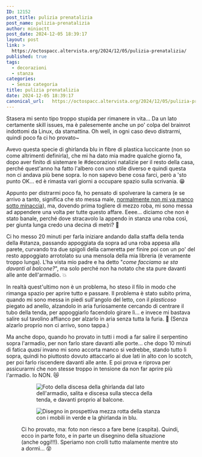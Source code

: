 ```yaml
---
ID: 12152
post_title: pulizia prenatalizia
post_name: pulizia-prenatalizia
author: minioctt
post_date: 2024-12-05 18:39:17
layout: post
link: >
  https://octospacc.altervista.org/2024/12/05/pulizia-prenatalizia/
published: true
tags:
  - decorazioni
  - stanza
categories:
  - Senza categoria
title: pulizia prenatalizia
date: 2024-12-05 18:39:17
canonical_url:   https://octospacc.altervista.org/2024/12/05/pulizia-prenatalizia/
---
```

<!-- wp:paragraph -->
<p>Stasera mi sento tipo troppo stupida per rimanere in vita... Da un lato certamente skill issues, ma è palesemente anche un po' colpa del brainrot indottomi da Linux, da stamattina. Oh well, in ogni caso devo distrarmi, quindi poco fa ci ho provato~</p>
<!-- /wp:paragraph -->

<!-- wp:paragraph -->
<p>Avevo questa specie di ghirlanda blu in fibre di plastica luccicante (non so come altrimenti definirla), che mi ha dato mia madre qualche giorno fa, dopo aver finito di sistemare le #decorazioni natalizie per il resto della casa, perché quest'anno ha fatto l'albero con uno stile diverso e quindi questa non ci andava più bene sopra. Io non sapevo bene cosa farci, però a 'sto punto OK... ed è rimasta vari giorni a occupare spazio sulla scrivania. 😁️</p>
<!-- /wp:paragraph -->

<!-- wp:paragraph -->
<p>Appunto per distrarmi poco fa, ho pensato di spolverare la camera (e se arrivo a tanto, significa che sto messa male, <a href="/microblog-mirror/2024/01/20/me-dressing-myself-up-as-a-catgirl-maid-so-my-dumb-brain-will-be-motivated-to-clean-the-apartment/">normalmente non mi va manco sotto minaccia</a>), ma, dovendo prima togliere di mezzo roba, mi sono messa ad appendere una volta per tutte questo affare. Eeee... diciamo che non è stato banale, perché dove stracavolo la appendo in stanza una roba così, per giunta lunga credo una decina di metri? 🥲️</p>
<!-- /wp:paragraph -->

<!-- wp:paragraph -->
<p>Ci ho messo 20 minuti per farla iniziare andando dalla staffa della tenda della #stanza, passando appoggiata da sopra ad una roba appesa alla parete, curvando tra due spigoli della cameretta per finire poi con un po' del resto appoggiato arrotolato su una mensola della mia libreria (è veramente troppo lunga). L'ha vista mio padre e ha detto "<em>come facciamo se sta davanti al balcone?</em>", ma solo perché non ha notato che sta pure davanti alle ante dell'armadio. 💥️</p>
<!-- /wp:paragraph -->

<!-- wp:paragraph -->
<p>In realtà quest'ultimo non è un problema, ho steso il filo in modo che rimanga spazio per aprire tutto e passare. Il problema è stato subito prima, quando mi sono messa in piedi sull'angolo del letto, con il <em>plasticoso</em> piegato ad anello, alzandolo in aria furiosamente cercando di centrare il tubo della tenda, per appoggiarlo facendolo girare lì... e invece mi bastava salire sul tavolino affianco per alzarlo in aria senza tutta la furia. 🙊️ (Senza alzarlo proprio non ci arrivo, sono tappa.)</p>
<!-- /wp:paragraph -->

<!-- wp:paragraph -->
<p>Ma anche dopo, quando ho provato in tutti i modi a far salire il serpentino sopra l'armadio, per non farlo stare davanti alle porte... che dopo 10 minuti di fatica <em>quasi</em> invano mi sono accorta manco si vedrebbe, stando tutto lì sopra, quindi ho piuttosto dovuto attaccarlo ai due lati in alto con lo scotch, per poi farlo riscendere davanti alle ante. E poi prova e riprova per assicurarmi che non stesse troppo in tensione da non far aprire più l'armadio. Io NON. 😿️</p>
<!-- /wp:paragraph -->

<!-- wp:paragraph -->
<p></p>
<!-- /wp:paragraph -->

<!-- wp:gallery {"linkTo":"none"} -->
<figure class="wp-block-gallery has-nested-images columns-default is-cropped"><!-- wp:image {"id":12153,"sizeSlug":"large","linkDestination":"none"} -->
<figure class="wp-block-image size-large"><img src="{{site.cdnurl}}/assets/uploads/2024/12/wp-17334173085492235535885984163312-960x1280.jpg" alt="Foto della discesa della ghirlanda dal lato dell'armadio, salita e discesa sulla stecca della tenda, e davanti proprio al balcone." class="wp-image-12153"/></figure>
<!-- /wp:image -->

<!-- wp:image {"id":12154,"sizeSlug":"large","linkDestination":"none"} -->
<figure class="wp-block-image size-large"><img src="{{site.cdnurl}}/assets/uploads/2024/12/screenshot_20241205-183023_samsung-notes312079380637433045-960x576.png" alt="Disegno in prospettiva mezza rotta della stanza con i mobili in verde e la ghirlanda in blu." class="wp-image-12154"/></figure>
<!-- /wp:image --><figcaption class="blocks-gallery-caption wp-element-caption">Ci ho provato, ma: foto non riesco a fare bene (caspita). Quindi, ecco in parte foto, e in parte un disegnino della situazione (anche oggi!!!). Speriamo non crolli tutto malamente mentre sto a dormì... 😵️</figcaption></figure>
<!-- /wp:gallery -->